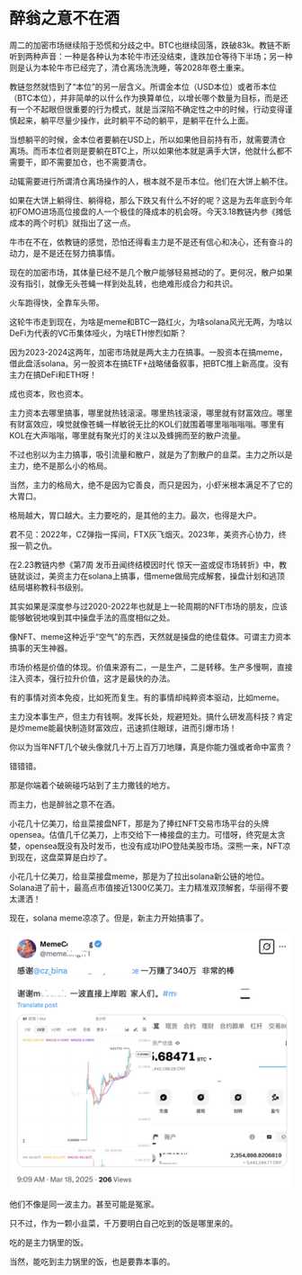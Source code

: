 # 醉翁之意不在酒

周二的加密市场继续陷于恐慌和分歧之中。BTC也继续回落，跌破83k。教链不断听到两种声音：一种是各种认为本轮牛市还没结束，逢跌加仓等待下半场；另一种则是认为本轮牛市已经完了，清仓离场洗洗睡，等2028年卷土重来。

教链忽然就悟到了“本位”的另一层含义。所谓金本位（USD本位）或者币本位（BTC本位），并非简单的以什么作为换算单位，以增长哪个数量为目标，而是还有一个不起眼但很重要的行为模式，就是当深陷不确定性之中的时候，行动变得谨慎起来，躺平尽量少操作，此时躺平不动的躺平，是躺平在什么上面。

当想躺平的时候，金本位者要躺在USD上，所以如果他目前持有币，就需要清仓离场。而币本位者则是要躺在BTC上，所以如果他本就是满手大饼，他就什么都不需要干，即不需要加仓，也不需要清仓。

动辄需要进行所谓清仓离场操作的人，根本就不是币本位。他们在大饼上躺不住。

如果在大饼上躺得住、躺得稳，那么下跌又有什么不好的呢？这是为去年底到今年初FOMO进场高位接盘的人一个极佳的降成本的机会呀。今天3.18教链内参《摊低成本的两个时机》就指出了这一点。

牛市在不在，依教链的感觉，恐怕还得看主力是不是还有信心和决心，还有奋斗的动力，是不是还在努力搞事情。

现在的加密市场，其体量已经不是几个散户能够轻易撼动的了。更何况，散户如果没有指引，就像无头苍蝇一样到处乱转，也绝难形成合力和共识。

火车跑得快，全靠车头带。

这轮牛市走到现在，为啥是meme和BTC一路红火，为啥solana风光无两，为啥以DeFi为代表的VC币集体哑火，为啥ETH惨烈如斯？

因为2023-2024这两年，加密市场就是两大主力在搞事。一股资本在搞meme，借此盘活solana。另一股资本在搞ETF+战略储备叙事，把BTC推上新高度。没有主力在搞DeFi和ETH呀！

成也资本，败也资本。

主力资本去哪里搞事，哪里就热钱滚滚。哪里热钱滚滚，哪里就有财富效应。哪里有财富效应，嗅觉就像苍蝇一样敏锐无比的KOL们就围着哪里嗡嗡嗡嗡。哪里有KOL在大声嗡嗡，哪里就有聚光灯的关注以及蜂拥而至的散户流量。

不过也别以为主力搞事，吸引流量和散户，就是为了割散户的韭菜。主力之所以是主力，绝不是那么小的格局。

当然，主力的格局大，绝不是因为它善良，而只是因为，小虾米根本满足不了它的大胃口。

格局越大，胃口越大。主力要吃的，是其他的主力。最次，也得是大户。

君不见：2022年，CZ弹指一挥间，FTX灰飞烟灭。2023年，美资齐心协力，终报一箭之仇。

在2.23教链内参《第7周 发币丑闻终结模因时代 惊天一盗或促市场转折》中，教链就谈过，美资主力在solana上搞事，借meme做局完成解套，操盘计划和逃顶结局堪称教科书级别。

其实如果是深度参与过2020-2022年也就是上一轮周期的NFT市场的朋友，应该能够敏锐地嗅到其中操盘手法的高度相似之处。

像NFT、meme这种近乎“空气”的东西，天然就是操盘的绝佳载体。可谓主力资本搞事的天生神器。

市场价格是价值的体现。价值来源有二，一是生产，二是转移。生产多慢啊，直接注入资本，强行拉升价值，这才是最快的办法。

有的事情对资本免疫，比如死而复生。有的事情却纯粹资本驱动，比如meme。

主力没本事生产，但主力有钱啊。发挥长处，规避短处。搞什么研发高科技？肯定是炒meme能最快制造财富效应，迅速抓住眼球，进而引爆市场！

你以为当年NFT几个破头像就几十万上百万刀地赚，真是你能力强或者命中富贵？

错错错。

那是你端着个破碗碰巧站到了主力撒钱的地方。

而主力，也是醉翁之意不在酒。

小花几十亿美刀，给韭菜接盘NFT，那是为了捧红NFT交易市场平台的头牌opensea。估值几千亿美刀，上市交给下一棒接盘的主力。可惜呀，终究是太贪婪，opensea既没有及时发币，也没有成功IPO登陆美股市场。深熊一来，NFT凉到现在，这盘菜算是白炒了。

小花几十亿美刀，给韭菜接盘meme，那是为了拉出solana新公链的地位。Solana进了前十，最高点市值接近1300亿美刀。主力精准双顶解套，华丽得不要太潇洒！

现在，solana meme凉凉了。但是，新主力开始搞事了。

![](2025-03-18-A01.png)

他们不像是同一波主力。甚至可能是冤家。

只不过，作为一颗小韭菜，千万要明白自己吃到的饭是哪里来的。

吃的是主力锅里的饭。

当然，能吃到主力锅里的饭，也是要靠本事的。
